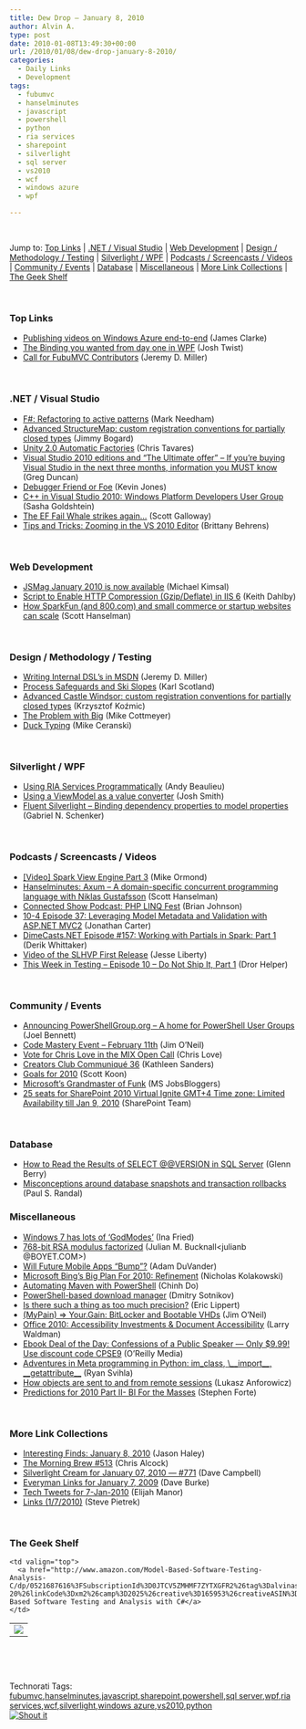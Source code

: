 ```yaml
---
title: Dew Drop – January 8, 2010
author: Alvin A.
type: post
date: 2010-01-08T13:49:30+00:00
url: /2010/01/08/dew-drop-january-8-2010/
categories:
  - Daily Links
  - Development
tags:
  - fubumvc
  - hanselminutes
  - javascript
  - powershell
  - python
  - ria services
  - sharepoint
  - silverlight
  - sql server
  - vs2010
  - wcf
  - windows azure
  - wpf

---
```

&#160;

Jump to: [Top Links][1] | [.NET / Visual Studio][2] | [Web Development][3] | [Design / Methodology / Testing][4] | [Silverlight / WPF][5] | [Podcasts / Screencasts / Videos][6] | [Community / Events][7] | [Database][8] | [Miscellaneous][9] | [More Link Collections][10] | [The Geek Shelf][11] 

&#160;

### <a name="top"></a>Top Links

  * [Publishing videos on Windows Azure end-to-end][12] (James Clarke)
  * [The Binding you wanted from day one in WPF][13] (Josh Twist)
  * [Call for FubuMVC Contributors][14] (Jeremy D. Miller)

&#160;

### <a name="dotnet"></a>.NET / Visual Studio

  * [F#: Refactoring to active patterns][15] (Mark Needham)
  * [Advanced StructureMap: custom registration conventions for partially closed types][16] (Jimmy Bogard)
  * [Unity 2.0 Automatic Factories][17] (Chris Tavares)
  * [Visual Studio 2010 editions and “The Ultimate offer” – If you’re buying Visual Studio in the next three months, information you MUST know][18] (Greg Duncan)
  * [Debugger Friend or Foe][19] (Kevin Jones)
  * [C++ in Visual Studio 2010: Windows Platform Developers User Group][20] (Sasha Goldshtein)
  * [The EF Fail Whale strikes again…][21] (Scott Galloway)
  * [Tips and Tricks: Zooming in the VS 2010 Editor][22] (Brittany Behrens)

&#160;

### <a name="web"></a>Web Development

  * [JSMag January 2010 is now available][23] (Michael Kimsal)
  * [Script to Enable HTTP Compression (Gzip/Deflate) in IIS 6][24] (Keith Dahlby)
  * [How SparkFun (and 800.com) and small commerce or startup websites can scale][25] (Scott Hanselman)

&#160;

### <a name="design"></a>Design / Methodology / Testing

  * [Writing Internal DSL&#8217;s in MSDN][26] (Jeremy D. Miller)
  * [Process Safeguards and Ski Slopes][27] (Karl Scotland)
  * [Advanced Castle Windsor: custom registration conventions for partially closed types][28] (Krzysztof Koźmic)
  * [The Problem with Big][29] (Mike Cottmeyer)
  * [Duck Typing][30] (Mike Ceranski)

&#160;

### <a name="silverlight"></a>Silverlight / WPF

  * [Using RIA Services Programmatically][31] (Andy Beaulieu)
  * [Using a ViewModel as a value converter][32] (Josh Smith)
  * [Fluent Silverlight – Binding dependency properties to model properties][33] (Gabriel N. Schenker)

&#160;

### <a name="podcasts"></a>Podcasts / Screencasts / Videos

  * [[Video] Spark View Engine Part 3][34] (Mike Ormond)
  * [Hanselminutes: Axum &#8211; A domain-specific concurrent programming language with Niklas Gustafsson][35] (Scott Hanselman)
  * [Connected Show Podcast: PHP LINQ Fest][36] (Brian Johnson)
  * [10-4 Episode 37: Leveraging Model Metadata and Validation with ASP.NET MVC2][37] (Jonathan Carter)
  * [DimeCasts.NET Episode #157: Working with Partials in Spark: Part 1][38] (Derik Whittaker)
  * [Video of the SLHVP First Release][39] (Jesse Liberty)
  * [This Week in Testing &#8211; Episode 10 &#8211; Do Not Ship It, Part 1][40] (Dror Helper)

&#160;

### <a name="events"></a>Community / Events

  * [Announcing PowerShellGroup.org – A home for PowerShell User Groups][41] (Joel Bennett)
  * [Code Mastery Event &#8211; February 11th][42] (Jim O’Neil)
  * [Vote for Chris Love in the MIX Open Call][43] (Chris Love)
  * [Creators Club Communiqué 36][44] (Kathleen Sanders)
  * [Goals for 2010][45] (Scott Koon)
  * [Microsoft’s Grandmaster of Funk][46] (MS JobsBloggers)
  * [25 seats for SharePoint 2010 Virtual Ignite GMT+4 Time zone: Limited Availability till Jan 9, 2010][47] (SharePoint Team)

&#160;

### <a name="db"></a>Database

  * [How to Read the Results of SELECT @@VERSION in SQL Server][48] (Glenn Berry)
  * [Misconceptions around database snapshots and transaction rollbacks][49] (Paul S. Randal)

<a name="sp"></a>

### <a name="misc"></a>Miscellaneous

  * [Windows 7 has lots of &#8216;GodModes&#8217;][50] (Ina Fried)
  * [768-bit RSA modulus factorized][51] (Julian M. Bucknall<julianb @BOYET.COM>)
  * [Will Future Mobile Apps “Bump”?][52] (Adam DuVander)
  * [Microsoft Bing&#8217;s Big Plan For 2010: Refinement][53] (Nicholas Kolakowski)
  * [Automating Maven with PowerShell][54] (Chinh Do)
  * [PowerShell-based download manager][55] (Dmitry Sotnikov)
  * [Is there such a thing as too much precision?][56] (Eric Lippert)
  * [(MyPain) => Your.Gain: BitLocker and Bootable VHDs][57] (Jim O’Neil)
  * [Office 2010: Accessibility Investments & Document Accessibility][58] (Larry Waldman)
  * [Ebook Deal of the Day: Confessions of a Public Speaker &#8212; Only $9.99! Use discount code CPSE9][59] (O&#8217;Reilly Media)
  * [Adventures in Meta programming in Python: im\_class, \\_\_import\_\_, \_\_getattribute\_\_][60] (Ryan Svihla)
  * [How objects are sent to and from remote sessions][61] (Lukasz Anforowicz)
  * [Predictions for 2010 Part II- BI For the Masses][62] (Stephen Forte)

&#160;

### <a name="links"></a>More Link Collections

  * [Interesting Finds: January 8, 2010][63] (Jason Haley)
  * [The Morning Brew #513][64] (Chris Alcock)
  * [Silverlight Cream for January 07, 2010 &#8212; #771][65] (Dave Campbell)
  * [Everyman Links for January 7, 2009][66] (Dave Burke)
  * [Tech Tweets for 7-Jan-2010][67] (Elijah Manor)
  * [Links (1/7/2010)][68] (Steve Pietrek)

&#160;

### <a name="shelf"></a>The Geek Shelf

<table border="0" cellspacing="0" cellpadding="0">
  <tr>
    <td>
      <img data-recalc-dims="1" decoding="async" src="https://i0.wp.com/ecx.images-amazon.com/images/I/21acSA1qm5L._SL160_.jpg?w=660" />
    </td>
    
    <td valign="top">
      <a href="http://www.amazon.com/Model-Based-Software-Testing-Analysis-C/dp/0521687616%3FSubscriptionId%3D0JTCV5ZMHMF7ZYTXGFR2%26tag%3Dalvinashcraft-20%26linkCode%3Dxm2%26camp%3D2025%26creative%3D165953%26creativeASIN%3D0521687616">Model-Based Software Testing and Analysis with C#</a>
    </td>
  </tr>
</table>

&#160;

<div style="padding-bottom: 0px; margin: 0px; padding-left: 0px; padding-right: 0px; display: inline; float: none; padding-top: 0px" id="scid:C16BAC14-9A3D-4c50-9394-FBFEF7A93539:7117d294-b81f-42a0-bb8b-c15fd3cffe32" class="wlWriterSmartContent">
  <!--dotnetkickit-->
</div>

&#160;

<div style="padding-bottom: 0px; margin: 0px; padding-left: 0px; padding-right: 0px; display: inline; float: none; padding-top: 0px" id="scid:0767317B-992E-4b12-91E0-4F059A8CECA8:f8b0d24c-f339-4238-83d7-a3f5dc81367d" class="wlWriterSmartContent">
  Technorati Tags: <a href="http://technorati.com/tags/fubumvc" rel="tag">fubumvc</a>,<a href="http://technorati.com/tags/hanselminutes" rel="tag">hanselminutes</a>,<a href="http://technorati.com/tags/javascript" rel="tag">javascript</a>,<a href="http://technorati.com/tags/sharepoint" rel="tag">sharepoint</a>,<a href="http://technorati.com/tags/powershell" rel="tag">powershell</a>,<a href="http://technorati.com/tags/sql+server" rel="tag">sql server</a>,<a href="http://technorati.com/tags/wpf" rel="tag">wpf</a>,<a href="http://technorati.com/tags/ria+services" rel="tag">ria services</a>,<a href="http://technorati.com/tags/wcf" rel="tag">wcf</a>,<a href="http://technorati.com/tags/silverlight" rel="tag">silverlight</a>,<a href="http://technorati.com/tags/windows+azure" rel="tag">windows azure</a>,<a href="http://technorati.com/tags/vs2010" rel="tag">vs2010</a>,<a href="http://technorati.com/tags/python" rel="tag">python</a>
</div>

<div class="wlWriterHeaderFooter" style="margin:0px; padding:0px 0px 0px 0px;">
  <div class="shoutIt">
    <a rev="vote-for" href="http://dotnetshoutout.com/Submit?url=http%3a%2f%2fwww.alvinashcraft.com%2f2010%2f01%2f08%2fdew-drop-january-8-2010%2f&title=Dew+Drop+-+January+8%2c+2010"><img decoding="async" alt="Shout it" src="http://dotnetshoutout.com/image.axd?url=https://morningdew-bpc6g3a0fgaxdxcu.eastus2-01.azurewebsites.net/2010/01/08/dew-drop-january-8-2010/" style="border:0px" /></a>
  </div>
</div>

 [1]: https://morningdew-bpc6g3a0fgaxdxcu.eastus2-01.azurewebsites.net/#top
 [2]: https://morningdew-bpc6g3a0fgaxdxcu.eastus2-01.azurewebsites.net/#dotnet
 [3]: https://morningdew-bpc6g3a0fgaxdxcu.eastus2-01.azurewebsites.net/#web
 [4]: https://morningdew-bpc6g3a0fgaxdxcu.eastus2-01.azurewebsites.net/#design
 [5]: https://morningdew-bpc6g3a0fgaxdxcu.eastus2-01.azurewebsites.net/#silverlight
 [6]: https://morningdew-bpc6g3a0fgaxdxcu.eastus2-01.azurewebsites.net/#podcasts
 [7]: https://morningdew-bpc6g3a0fgaxdxcu.eastus2-01.azurewebsites.net/#events
 [8]: https://morningdew-bpc6g3a0fgaxdxcu.eastus2-01.azurewebsites.net/#db
 [9]: https://morningdew-bpc6g3a0fgaxdxcu.eastus2-01.azurewebsites.net/#misc
 [10]: https://morningdew-bpc6g3a0fgaxdxcu.eastus2-01.azurewebsites.net/#links
 [11]: https://morningdew-bpc6g3a0fgaxdxcu.eastus2-01.azurewebsites.net/#shelf
 [12]: http://www.clarkezone.net/default.aspx?id=bf660edd-fe7c-4763-853b-a5ed8aa7b5c8
 [13]: http://www.thejoyofcode.com/The_Binding_you_wanted_from_day_one_in_WPF.aspx
 [14]: http://codebetter.com/blogs/jeremy.miller/archive/2010/01/07/call-for-fubumvc-contributors.aspx
 [15]: http://feedproxy.google.com/~r/MarkNeedham/~3/gmbOgRpCcYg/
 [16]: http://feedproxy.google.com/~r/LosTechies/~3/_gY0Zrp05wo/advanced-structuremap-custom-registration-conventions-for-partially-closed-types.aspx
 [17]: http://www.tavaresstudios.com/Blog/post.aspx?id=5ced7174-965b-4385-a80b-54e345420be7
 [18]: http://coolthingoftheday.blogspot.com/2010/01/visual-studio-2010-editions-and.html
 [19]: http://www.thycotic.com/debugger-friend-foe
 [20]: http://blogs.microsoft.co.il/blogs/sasha/archive/2010/01/07/c-in-visual-studio-2010-windows-platform-developers-user-group.aspx
 [21]: http://feedproxy.google.com/~r/mostlylucid/XRDO/~3/656HC9qlqkk/1331.aspx
 [22]: http://blogs.msdn.com/visualstudio/archive/2010/01/07/tips-and-tricks-zooming-in-the-vs-2010-editor.aspx
 [23]: http://feedproxy.google.com/~r/jsmag/~3/R7uueOzOvAE/
 [24]: http://feedproxy.google.com/~r/LosTechies/~3/WtzAb3Nah4Y/script-to-enable-http-compression-gzip-deflate-in-iis-6.aspx
 [25]: http://feedproxy.google.com/~r/ScottHanselman/~3/6x4UlHRXP4c/HowSparkFunAnd800comAndSmallCommerceOrStartupWebsitesCanScale.aspx
 [26]: http://codebetter.com/blogs/jeremy.miller/archive/2010/01/06/writing-internal-dsl-s-in-msdn.aspx
 [27]: http://availagility.co.uk/2010/01/08/process-safeguards-and-ski-slopes/
 [28]: http://feedproxy.google.com/~r/Devlicious/~3/CU03pG5w4Dk/advanced-castle-windsor-custom-registration-conventions-for-partially-closed-types.aspx
 [29]: http://feedproxy.google.com/~r/LeadingAgile/~3/KB51UpMCkqU/problem-with-big.html
 [30]: http://feedproxy.google.com/~r/codecapers/~3/Ee8emjti5FI/post.aspx
 [31]: http://www.andybeaulieu.com/Default.aspx?tabid=67&EntryID=189
 [32]: http://joshsmithonwpf.wordpress.com/2010/01/08/using-a-viewmodel-as-a-value-converter/
 [33]: http://feedproxy.google.com/~r/LosTechies/~3/niLj05jddMc/fluent-silverlight-binding-dependency-properties-to-model-properties.aspx
 [34]: http://feedproxy.google.com/~r/mikeormond/~3/GCs1z7imbSE/321907868
 [35]: http://www.hanselminutes.com/default.aspx?ShowID=211
 [36]: http://channel9.msdn.com/posts/dpeeast/Connected-Show-Podcast-PHP-LINQ-Fest/
 [37]: http://channel9.msdn.com/shows/10-4/10-4-Episode-37-Leveraging-Model-Metadata-and-Validation-with-ASPNET-MVC2/
 [38]: http://feedproxy.google.com/~r/Dimecastsnet--InformAndEducateIn10MinutesOrLess/~3/HksNbAcE02E/157
 [39]: http://feedproxy.google.com/~r/JesseLiberty-SilverlightGeek/~3/vTp7ChQ9FOg/video-of-the-slhvp-first-release.aspx
 [40]: http://site.typemock.com/this-week-in-test/2010/1/7/episode-10-do-not-ship-it-part-1.html
 [41]: http://huddledmasses.org/announcing-powershellgroup-org-a-home-for-powershell-user-groups/
 [42]: http://blogs.msdn.com/jimoneil/archive/2010/01/07/code-mastery-event-february-11th.aspx
 [43]: http://professionalaspnet.com/archive/2010/01/07/Vote-for-Chris-Love-in-the-MIX-Open-Call.aspx
 [44]: http://blogs.msdn.com/xna/archive/2010/01/07/creators-club-communiqu-36.aspx
 [45]: http://www.lazycoder.com/weblog/2010/01/07/goals-for-2010/
 [46]: http://microsoftjobsblog.com/blog/grandmaster-of-funk/
 [47]: http://feedproxy.google.com/~r/sharepointteamblog/~3/WOfECvxpsYI/25-seats-for-sharepoint-2010-virtual-ignite-gmt-4-time-zone-limited-availability-till-jan-9-2010.aspx
 [48]: http://www.sqlservercentral.com/blogs/glennberry/archive/2010/01/07/how-to-read-the-results-of-select-_40004000_version-in-sql-server.aspx
 [49]: http://www.sqlskills.com/BLOGS/PAUL/post.aspx?id=4dd1b685-ba8d-43a8-8600-431ff878fb52
 [50]: http://news.cnet.com/8301-13860_3-10426627-56.html?tag=mncol;title
 [51]: http://blog.boyet.com/blog/posterous/768-bit-rsa-modulus-factorized/
 [52]: http://feedproxy.google.com/~r/ProgrammableWeb/~3/sJq5ZK_G4Fo/
 [53]: http://feeds.ziffdavisenterprise.com/~r/RSS/MicrosoftWatch/~3/dRDzcGn6mig/microsoft_bings_big_plan_for_2010_refinement.html
 [54]: http://feedproxy.google.com/~r/ChinhDo/~3/5GVrUSR63mo/
 [55]: http://dmitrysotnikov.wordpress.com/2010/01/07/powershell-based-download-manager/
 [56]: http://blogs.msdn.com/ericlippert/archive/2010/01/07/is-there-such-a-thing-as-too-much-precision.aspx
 [57]: http://blogs.msdn.com/jimoneil/archive/2010/01/08/mypain-your-gain-bitlocker-and-bootable-vhds.aspx
 [58]: http://blogs.technet.com/office2010/archive/2010/01/07/office-2010-accessibility-investments-document-accessibility.aspx
 [59]: http://feeds.oreilly.com/~r/oreilly/news/~3/EwEH58zaczk/
 [60]: http://feedproxy.google.com/~r/LosTechies/~3/NK1OonZe9Hc/adventures-in-meta-programming-in-python-im-class-import-getattribute.aspx
 [61]: http://blogs.msdn.com/powershell/archive/2010/01/07/how-objects-are-sent-to-and-from-remote-sessions.aspx
 [62]: http://feedproxy.google.com/~r/StephenFortesBlog/~3/bzg6-2tnb2U/PermaLink,guid,f9e2f17d-6279-42f2-9096-317b01c32bc5.aspx
 [63]: http://jasonhaley.com/blog/post.aspx?id=0f02ccde-0612-4564-83e5-1c00d7a6d197
 [64]: http://feedproxy.google.com/~r/ReflectivePerspective/~3/naX98-tE5SY/
 [65]: http://geekswithblogs.net/WynApseTechnicalMusings/archive/2010/01/07/137381.aspx
 [66]: http://feedproxy.google.com/~r/DaveBurke/~3/16U0TNKU-pM/post.aspx
 [67]: http://elijahmanor.com/webdevdotnet/post.aspx?id=5fecf404-4e0a-458a-a66a-2beb853eca67
 [68]: http://spietrek.blogspot.com/2010/01/links-172010.html